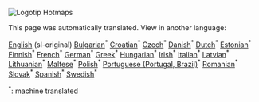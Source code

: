 <p><img alt="Logotip Hotmaps" src="https://www.hotmaps-project.eu/wp-content/uploads/2017/02/logo.svg"/></p>

This page was automatically translated. View in another language:

[English](../en/_Footer.md) (sl-original) [Bulgarian](../bg/_Footer.md)<sup>\*</sup> [Croatian](../hr/_Footer.md)<sup>\*</sup> [Czech](../cs/_Footer.md)<sup>\*</sup> [Danish](../da/_Footer.md)<sup>\*</sup> [Dutch](../nl/_Footer.md)<sup>\*</sup> [Estonian](../et/_Footer.md)<sup>\*</sup> [Finnish](../fi/_Footer.md)<sup>\*</sup> [French](../fr/_Footer.md)<sup>\*</sup> [German](../de/_Footer.md)<sup>\*</sup> [Greek](../el/_Footer.md)<sup>\*</sup> [Hungarian](../hu/_Footer.md)<sup>\*</sup> [Irish](../ga/_Footer.md)<sup>\*</sup> [Italian](../it/_Footer.md)<sup>\*</sup> [Latvian](../lv/_Footer.md)<sup>\*</sup> [Lithuanian](../lt/_Footer.md)<sup>\*</sup> [Maltese](../mt/_Footer.md)<sup>\*</sup> [Polish](../pl/_Footer.md)<sup>\*</sup> [Portuguese (Portugal, Brazil)](../pt/_Footer.md)<sup>\*</sup> [Romanian](../ro/_Footer.md)<sup>\*</sup> [Slovak](../sk/_Footer.md)<sup>\*</sup>  [Spanish](../es/_Footer.md)<sup>\*</sup> [Swedish](../sv/_Footer.md)<sup>\*</sup> 

<sup>\*</sup>: machine translated
